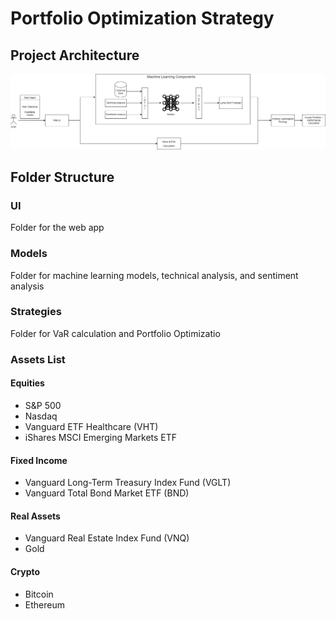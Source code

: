 # Portfolio Optimization Strategy

## Project Architecture

![Alt text](https://github.com/Deonatan/Portfolio-Optimization/blob/main/Portfolio%20Optimization.drawio.png)

## Folder Structure

### UI

Folder for the web app

### Models

Folder for machine learning models, technical analysis, and sentiment analysis

### Strategies

Folder for VaR calculation and Portfolio Optimizatio

### Assets List

#### Equities

- S&P 500
- Nasdaq
- Vanguard ETF Healthcare (VHT)
- iShares MSCI Emerging Markets ETF

#### Fixed Income

- Vanguard Long-Term Treasury Index Fund (VGLT)
- Vanguard Total Bond Market ETF (BND)

#### Real Assets

- Vanguard Real Estate Index Fund (VNQ)
- Gold

#### Crypto

- Bitcoin
- Ethereum
